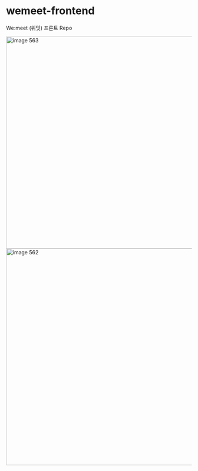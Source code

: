# wemeet-frontend
We:meet (위밋) 프론트 Repo

<img width="576" alt="image 563" src="https://github.com/SWM-E2I/wemeet-frontend/assets/45298516/ac6fc616-9962-4911-b0ab-e7b365089c2f">
<img width="589" alt="image 562" src="https://github.com/SWM-E2I/wemeet-frontend/assets/45298516/f2deacd6-fee0-4114-bc56-f785a552b2b0">
